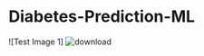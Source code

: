 # Diabetes-Prediction-ML

![Test Image 1]  ![download](https://github.com/user-attachments/assets/c83eeeb5-0b97-4b64-8325-fc8c508d864d)
